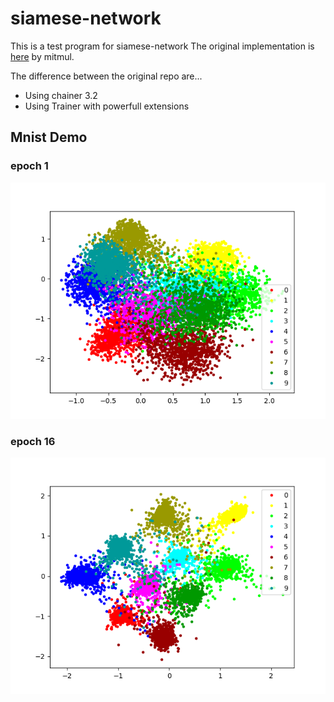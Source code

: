 # siamese-network
This is a test program for siamese-network
The original implementation is
[here](https://github.com/mitmul/chainer-siamese) by mitmul.

The difference between the original repo are...
* Using chainer 3.2
* Using Trainer with powerfull extensions

## Mnist Demo
### epoch 1
![epoch1](imgs/result_1.png)
### epoch 16
![epoch16](imgs/result_16.png)
